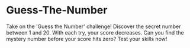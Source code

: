 # Guess-The-Number
Take on the 'Guess the Number' challenge! Discover the secret number between 1 and 20. With each try, your score decreases. Can you find the mystery number before your score hits zero? Test your skills now!
